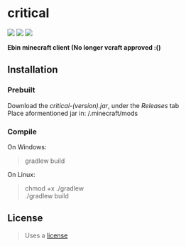 # critical
![](https://img.shields.io/github/last-commit/AcemThe0/critical?style=flat-square)
![](https://img.shields.io/tokei/lines/github/AcemThe0/critical?style=flat-square)
![](https://img.shields.io/github/languages/code-size/AcemThe0/critical?style=flat-square)

**Ebin minecraft client (**No longer vcraft approved :(**)**

## Installation
### Prebuilt
  Download the *critical-(version).jar*, under the *Releases* tab  
  Place aformentioned jar in: /.minecraft/mods

### Compile
  On Windows:
  > gradlew build

  On Linux:
  > chmod +x ./gradlew  
  > ./gradlew build

## License

>Uses a [license](https://github.com/AcemThe0/critical/blob/master/LICENSE)